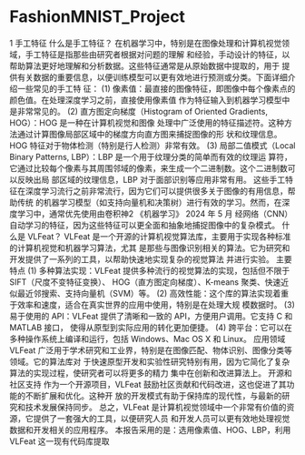 ﻿# FashionMNIST_Project
1 手工特征
什么是手工特征？
在机器学习中，特别是在图像处理和计算机视觉领域，手工特征是指那些由研究者根据对问题的理解
和经验，手动设计的特征，以帮助算法更好地理解和分析数据。这些特征通常是从原始数据中提取的，用于
提供有关数据的重要信息，以便训练模型可以更有效地进行预测或分类。下面详细介绍一些常见的手工特
征：
(1) 像素值：最直接的图像特征，即图像中每个像素点的颜色值。在处理深度学习之前，直接使用像素值
作为特征输入到机器学习模型中是非常常见的。
(2) 直方图定向梯度（Histogram of Oriented Gradients, HOG）：HOG 是一种在计算机视觉和图像
处理中广泛使用的特征描述符。这种方法通过计算图像局部区域中的梯度方向直方图来捕捉图像的形
状和纹理信息。HOG 特征对于物体检测（特别是行人检测）非常有效。
(3) 局部二值模式（Local Binary Patterns, LBP）：LBP 是一个用于纹理分类的简单而有效的纹理运
算符，它通过比较每个像素与其周围邻域的像素，来生成一个二进制数。这个二进制数可以反映出局
部区域的纹理信息，LBP 对于面部识别等应用非常有用。
这些手工特征在深度学习流行之前非常流行，因为它们可以提供很多关于图像的有用信息，帮助传统
的机器学习模型（如支持向量机和决策树）进行有效的学习。然而，在深度学习中，通常优先使用由卷积神2 《机器学习》 2024 年 5 月
经网络（CNN）自动学习的特征，因为这些特征可以更全面和抽象地捕捉图像中的复杂模式。
什么是 VLFeat？
VLFeat 是一个开源的计算机视觉算法库，主要用于实现各种标准的计算机视觉和机器学习算法，尤其
是那些与图像识别相关的算法。它为研究和开发提供了一系列的工具，以帮助快速地实现复杂的视觉算法
并进行实验。
主要特点
(1) 多种算法实现：VLFeat 提供多种流行的视觉算法的实现，包括但不限于 SIFT（尺度不变特征变换）、
HOG（直方图定向梯度）、K-means 聚类、快速近似最近邻搜索、支持向量机（SVM）等。
(2) 高效性能：这个库的算法实现着重于效率和速度，适合在真实世界的应用中使用，特别是在处理大规
模数据时。
(3) 易于使用的 API：VLFeat 提供了清晰和一致的 API，方便用户调用。它支持 C 和 MATLAB 接口，
使得从原型到实际应用的转化更加便捷。
(4) 跨平台：它可以在多种操作系统上编译和运行，包括 Windows、Mac OS X 和 Linux。
应用领域
VLFeat 广泛用于学术研究和工业界，特别是在图像匹配、物体识别、图像分类等领域。它的算法库对
于快速原型开发和实验性研究特别有用，因为它简化了复杂算法的实现过程，使研究者可以将更多的精力
集中在创新和改进算法上。
开源和社区支持
作为一个开源项目，VLFeat 鼓励社区贡献和代码改进，这也促进了其功能的不断扩展和优化。这种开
放的开发模式有助于保持库的现代性，与最新的研究和技术发展保持同步。
总之，VLFeat 是计算机视觉领域中一个非常有价值的资源，它提供了一套强大的工具，以便研究人员
和开发人员可以更有效地处理视觉数据和开发相关的应用程序。
本报告采用的是：选用像素值、HOG、LBP，利用 VLFeat 这一现有代码库提取
